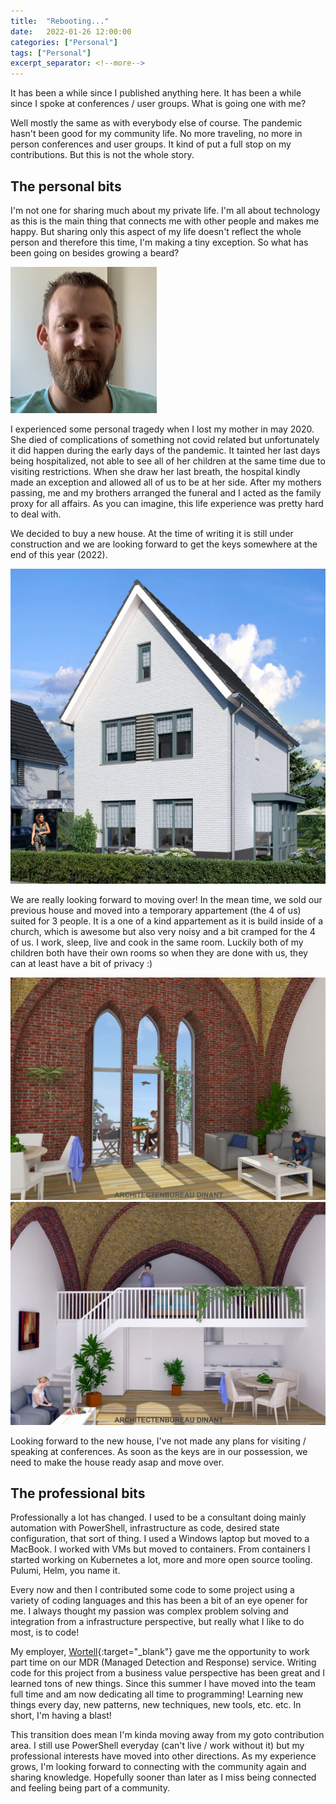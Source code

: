 ```yaml
---
title:  "Rebooting..."
date:   2022-01-26 12:00:00
categories: ["Personal"]
tags: ["Personal"]
excerpt_separator: <!--more-->
---
```


It has been a while since I published anything here. It has been a while since I spoke at conferences / user groups. What is going one with me?

Well mostly the same as with everybody else of course. The pandemic hasn't been good for my community life. No more traveling, no more in person conferences and user groups. It kind of put a full stop on my contributions. But this is not the whole story.

<!--more-->

## The personal bits

I'm not one for sharing much about my private life. I'm all about technology as this is the main thing that connects me with other people and makes me happy. But sharing only this aspect of my life doesn't reflect the whole person and therefore this time, I'm making a tiny exception. So what has been going on besides growing a beard?

![profile](../images/profile.png)

I experienced some personal tragedy when I lost my mother in may 2020. She died of complications of something not covid related but unfortunately it did happen during the early days of the pandemic. It tainted her last days being hospitalized, not able to see all of her children at the same time due to visiting restrictions. When she draw her last breath, the hospital kindly made an exception and allowed all of us to be at her side. After my mothers passing, me and my brothers arranged the funeral and I acted as the family proxy for all affairs. As you can imagine, this life experience was pretty hard to deal with.

We decided to buy a new house. At the time of writing it is still under construction and we are looking forward to get the keys somewhere at the end of this year (2022).

![house](../images/2022-01/house.jpeg)

We are really looking forward to moving over! In the mean time, we sold our previous house and moved into a temporary appartement (the 4 of us) suited for 3 people. It is a one of a kind appartement as it is build inside of a church, which is awesome but also very noisy and a bit cramped for the 4 of us. I work, sleep, live and cook in the same room. Luckily both of my children both have their own rooms so when they are done with us, they can at least have a bit of privacy :)

![church1](../images/2022-01/church1.jpeg)
![church2](../images/2022-01/church2.jpeg)

Looking forward to the new house, I've not made any plans for visiting / speaking at conferences. As soon as the keys are in our possession, we need to make the house ready asap and move over.

## The professional bits

Professionally a lot has changed. I used to be a consultant doing mainly automation with PowerShell, infrastructure as code, desired state configuration, that sort of thing. I used a Windows laptop but moved to a MacBook. I worked with VMs but moved to containers. From containers I started working on Kubernetes a lot, more and more open source tooling. Pulumi, Helm, you name it.

Every now and then I contributed some code to some project using a variety of coding languages and this has been a bit of an eye opener for me. I always thought my passion was complex problem solving and integration from a infrastructure perspective, but really what I like to do most, is to code!

My employer, [Wortell](https://www.wortell.nl/){:target="_blank"} gave me the opportunity to work part time on our MDR (Managed Detection and Response) service. Writing code for this project from a business value perspective has been great and I learned tons of new things. Since this summer I have moved into the team full time and am now dedicating all time to programming! Learning new things every day, new patterns, new techniques, new tools, etc. etc. In short, I'm having a blast!

This transition does mean I'm kinda moving away from my goto contribution area. I still use PowerShell everyday (can't live / work without it) but my professional interests have moved into other directions. As my experience grows, I'm looking forward to connecting with the community again and sharing knowledge. Hopefully sooner than later as I miss being connected and feeling being part of a community.
